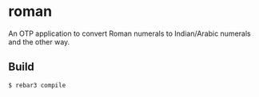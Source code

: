 roman
=====

An OTP application to convert Roman numerals to Indian/Arabic numerals and the other way. 

Build
-----

    $ rebar3 compile

